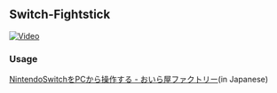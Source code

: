## Switch-Fightstick
[![Video](https://pbs.twimg.com/ext_tw_video_thumb/954858389539975168/pu/img/8h6tH3_nI0g9VY9R.jpg)](https://twitter.com/ebith/status/954858876028907521)

### Usage
[NintendoSwitchをPCから操作する - おいら屋ファクトリー](https://blog.feelmy.net/control-nintendo-switch-from-computer/)(in Japanese)
